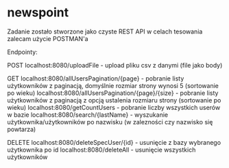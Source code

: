 # newspoint

Zadanie zostało stworzone jako czyste REST API w celach tesowania zalecam użycie POSTMAN'a 

Endpointy: 

POST
localhost:8080/uploadFile - upload pliku csv z danymi (file jako body)

GET
localhost:8080/allUsersPagination/{page} - pobranie listy użytkowników z paginacją, domyślnie rozmiar strony wynosi 5 (sortowanie po wieku)
localhost:8080/allUsersPagination/{page}/{size} - pobranie listy użytkowników z paginacją z opcją ustalenia rozmiaru strony (sortowanie po wieku)
localhost:8080/getCountUsers - pobranie liczby wszystkich userów w bazie 
localhost:8080/search/{lastName} - wyszukanie użytkownika/użytkowników po nazwisku (w zalezności czy nazwisko się powtarza)

DELETE
localhost:8080/deleteSpecUser/{id} - usunięcie z bazy wybranego użytkownika po id 
localhost:8080/deleteAll - usunięcie wszystkich użytkowników 
